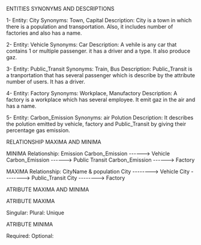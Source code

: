 ENTITIES SYNONYMS AND DESCRIPTIONS

1-
Entity: City
Synonyms: Town, Capital
Description: City is a town in which there is a population and transportation. Also, it includes number of factories and also has a name.

2- 
Entity: Vehicle
Synonyms: Car
Description:  A vehile is any car that contains 1 or multiple passenger. it has a driver and a type. It also produce gaz.

3-
Entity: Public_Transit
Synonyms: Train, Bus
Description: Public_Transit is a tranportation that has several passenger which is describe by the attribute number of users. It has a driver.

4- 
Entity: Factory
Synonyms: Workplace, Manufactory
Description: A factory is a workplace which has several employee. It emit gaz in the air and has a name.

5- 
Entity: Carbon_Emission
Synonyms: air Polution 
Description: It describes the polution emitted by vehicle, factory and Public_Transit by giving their percentage gas emission.


RELATIONSHIP MAXIMA AND MINIMA

MINIMA
Relationship: Emission
Carbon_Emission ------> Vehicle
Carbon_Emission ------> Public Transit
Carbon_Emission ------> Factory


MAXIMA
Relationship:  CityName & population
City --------> Vehicle
City --------> Public_Transit
City --------> Factory


ATRIBUTE MAXIMA AND MINIMA

ATRIBUTE MAXIMA

Singular:
Plural:
Unique

ATRIBUTE MINIMA

Required:
Optional:










